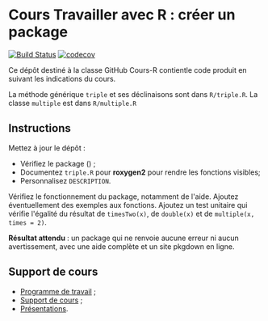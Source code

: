 # Cours Travailler avec R : créer un package
[![Build Status](https://travis-ci.org/Cours-R/travailler-package-EricMarcon.svg?branch=master)](https://travis-ci.org/Cours-R/travailler-package-EricMarcon)
[![codecov](https://codecov.io/github/Cours-R/travailler-package-EricMarcon/branch/master/graphs/badge.svg)](https://codecov.io/github/Cours-R/travailler-package-EricMarcon) 


Ce dépôt destiné à la classe GitHub Cours-R contientle code produit en suivant les indications du cours.

La méthode générique `triple` et ses déclinaisons sont dans `R/triple.R`.
La classe `multiple` est dans `R/multiple.R`

## Instructions

Mettez à jour le dépôt :

- Vérifiez le package () ;
- Documentez `triple.R` pour **roxygen2** pour rendre les fonctions visibles;
- Personnalisez `DESCRIPTION`.

Vérifiez le fonctionnement du package, notamment de l'aide.
Ajoutez éventuellement des exemples aux fonctions.
Ajoutez un test unitaire qui vérifie l'égalité du résultat de `timesTwo(x)`, de `double(x)` et de `multiple(x, times = 2)`.

**Résultat attendu** : un package qui ne renvoie aucune erreur ni aucun avertissement, avec une aide complète et un site pkgdown en ligne.


## Support de cours

- [Programme de travail](https://1drv.ms/f/s!Amvhelr37CHjkOAgkKTimmgPL0YL8Q) ;
- [Support de cours](https://ericmarcon.github.io/travailleR/) ;
- [Présentations](https://ericmarcon.github.io/Cours-travailleR/).
